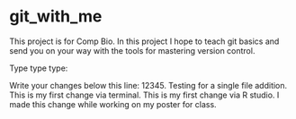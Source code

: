 # git_with_me
This project is for Comp Bio.  In this project I hope to teach git basics and send you on your way with the tools for mastering version control.

Type type type:

Write your changes below this line:
12345. Testing for a single file addition.
This is my first change via terminal.
This is my first change via R studio.
I made this change while working on my poster for class.
